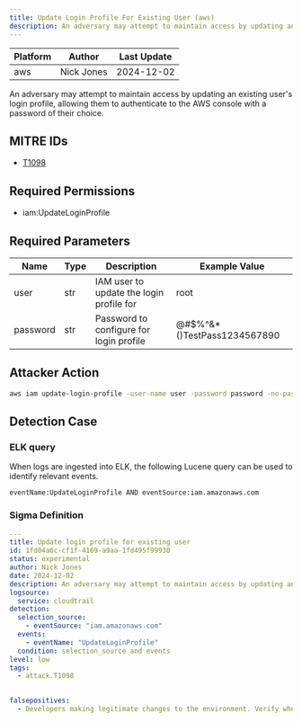 ```yaml
---
title: Update Login Profile For Existing User (aws)
description: An adversary may attempt to maintain access by updating an existing user's login profile, allowing them to authenticate to the AWS console with a password of their choice. 
---
```


| Platform               | Author               | Last Update                 |
| ---------------------- | -------------------- | --------------------------- |
| aws | Nick Jones | 2024-12-02 |

An adversary may attempt to maintain access by updating an existing user's login profile, allowing them to authenticate to the AWS console with a password of their choice.

## MITRE IDs

* [T1098](https://attack.mitre.org/techniques/T1098/)

## Required Permissions

* iam:UpdateLoginProfile

## Required Parameters

| Name       | Type                  | Description                  | Example Value          |
| ---------- | --------------------- | ---------------------------- | ---------------------- |
| user | str | IAM user to update the login profile for | root |
| password | str | Password to configure for login profile | @#$%^&*()TestPass1234567890 |

## Attacker Action

```bash
aws iam update-login-profile -user-name user -password password -no-password-reset-required
```

## Detection Case

### ELK query

When logs are ingested into ELK, the following Lucene query can be used to identify relevant events.

```
eventName:UpdateLoginProfile AND eventSource:iam.amazonaws.com  
```

### Sigma Definition

```yaml
---
title: Update login profile for existing user
id: 1fd04a6c-cf1f-4169-a9aa-1fd495f99930
status: experimental
author: Nick Jones
date: 2024-12-02
description: An adversary may attempt to maintain access by updating an existing user's login profile, allowing them to authenticate to the AWS console with a password of their choice.
logsource:
  service: cloudtrail
detection:
  selection_source:
    - eventSource: "iam.amazonaws.com"
  events:
    - eventName: "UpdateLoginProfile"
  condition: selection_source and events
level: low
tags:
  - attack.T1098
  

falsepositives:
  - Developers making legitimate changes to the environment. Verify whether the user identity, user agent, and/or hostname should be making changes in your environment.
```